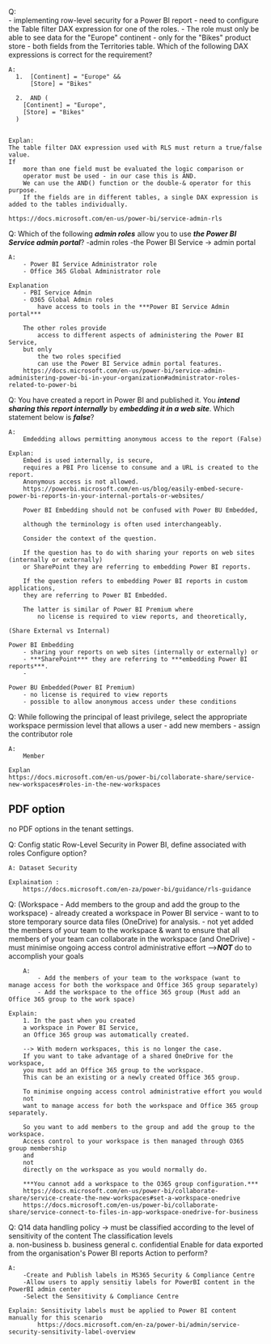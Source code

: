 Q:   
    - implementing row-level security for a Power BI report 
    - need to configure the Table filter DAX expression for one of the roles.
    - The role must only be able to see data for the "Europe" continent 
    - only for the "Bikes" product store - both fields from the Territories table. 
    Which of the following DAX expressions is correct for the requirement?
    
    A:
      1.  [Continent] = "Europe" && 
          [Store] = "Bikes"
      
      2.  AND (
        [Continent] = "Europe",
        [Store] = "Bikes"
      )


    Explan:
    The table filter DAX expression used with RLS must return a true/false value.
    If 
        more than one field must be evaluated the logic comparison or 
        operator must be used - in our case this is AND.  
        We can use the AND() function or the double-& operator for this purpose.  
        If the fields are in different tables, a single DAX expression is added to the tables individually. 
        
    https://docs.microsoft.com/en-us/power-bi/service-admin-rls


Q:
    Which of the following ***admin roles*** allow you to use ***the Power BI Service admin portal***?
        -admin roles
        -the Power BI Service -> admin portal

    A:
        - Power BI Service Administrator role
        - Office 365 Global Administrator role

    Explanation
        - PBI Service Admin
        - O365 Global Admin roles 
            have access to tools in the ***Power BI Service Admin portal*** 
            
        The other roles provide 
            access to different aspects of administering the Power BI Service,
        but only 
            the two roles specified 
            can use the Power BI Service admin portal features.
        https://docs.microsoft.com/en-us/power-bi/service-admin-administering-power-bi-in-your-organization#administrator-roles-related-to-power-bi


Q:
    You have created a report in Power BI and published it.  You ***intend sharing this report internally*** by ***embedding it in a web site***.  Which statement below is ***false***?

    A:
        Emdedding allows permitting anonymous access to the report (False)

    Explan:
        Embed is used internally, is secure, 
        requires a PBI Pro license to consume and a URL is created to the report.
        Anonymous access is not allowed.
        https://powerbi.microsoft.com/en-us/blog/easily-embed-secure-power-bi-reports-in-your-internal-portals-or-websites/

        Power BI Embedding should not be confused with Power BU Embedded, 

        although the terminology is often used interchangeably.  

        Consider the context of the question.  

        If the question has to do with sharing your reports on web sites (internally or externally) 
        or SharePoint they are referring to embedding Power BI reports.  

        If the question refers to embedding Power BI reports in custom applications, 
        they are referring to Power BI Embedded.

        The latter is similar of Power BI Premium where 
            no license is required to view reports, and theoretically, 
                
    (Share External vs Internal)

    Power BI Embedding
        - sharing your reports on web sites (internally or externally) or
        - ***SharePoint*** they are referring to ***embedding Power BI reports***.  
        - 

    Power BU Embedded(Power BI Premium)
        - no license is required to view reports
        - possible to allow anonymous access under these conditions


Q:
    While following the principal of least privilege, 
    select the appropriate workspace permission level that 
        allows a user 
        - add new members
        - assign the contributor role
    
    A:
        Member

    Explan
    https://docs.microsoft.com/en-us/power-bi/collaborate-share/service-new-workspaces#roles-in-the-new-workspaces


PDF option
-------------------------------------
no PDF options in the tenant settings.


Q:
Config static Row-Level Security in Power BI, define associated with roles Configure option?

    A: Dataset Security

    Explaination : 
        https://docs.microsoft.com/en-za/power-bi/guidance/rls-guidance


Q: (Workspace - Add members to the group and add the group to the workspace)
    - already created a workspace in Power BI service
    - want to to store temporary source data files (OneDrive) for analysis. 
    - not yet added the members of your team to the workspace & want to ensure that all members of your team can collaborate in the workspace (and OneDrive)
    - must minimise ongoing access control administrative effort
    -->***NOT*** do to accomplish your goals

        A:
            - Add the members of your team to the workspace (want to manage access for both the workspace and Office 365 group separately)
            - Add the workspace to the office 365 group (Must add an Office 365 group to the work space)

    Explain:
        1. In the past when you created 
        a workspace in Power BI Service, 
        an Office 365 group was automatically created. 

        --> With modern workspaces, this is no longer the case. 
        If you want to take advantage of a shared OneDrive for the workspace,
        you must add an Office 365 group to the workspace. 
        This can be an existing or a newly created Office 365 group.

        To minimise ongoing access control administrative effort you would 
        not 
        want to manage access for both the workspace and Office 365 group separately. 

        So you want to add members to the group and add the group to the workspace. 
        Access control to your workspace is then managed through O365 group membership 
        and 
        not 
        directly on the workspace as you would normally do.

        ***You cannot add a workspace to the O365 group configuration.***
        https://docs.microsoft.com/en-us/power-bi/collaborate-share/service-create-the-new-workspaces#set-a-workspace-onedrive
        https://docs.microsoft.com/en-us/power-bi/collaborate-share/service-connect-to-files-in-app-workspace-onedrive-for-business

Q: Q14
data handling policy -> must be classified according to the level of sensitivity of the content
The classification levels  
    a. non-business 
    b. business general 
    c. confidential
Enable for data exported from the organisation's Power BI reports Action to perform?

    A:
        -Create and Publish labels in MS365 Security & Compliance Centre
        -Allow users to apply sensitiy labels for PowerBI content in the PowerBI admin center
        -Select the Sensitivity & Compliance Centre

    Explain: Sensitivity labels must be applied to Power BI content manually for this scenario
            https://docs.microsoft.com/en-za/power-bi/admin/service-security-sensitivity-label-overview
